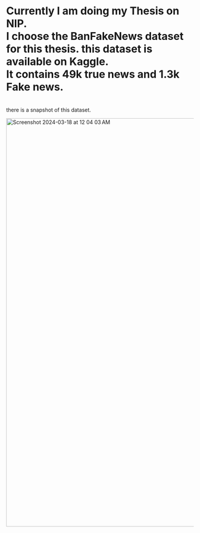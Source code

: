 # Currently I am doing my Thesis on NlP. <br> I choose the BanFakeNews dataset for this thesis. this dataset is available on Kaggle. <br> It contains 49k true news and 1.3k Fake news.
<br> there is a snapshot of this dataset.

<img width="1096" alt="Screenshot 2024-03-18 at 12 04 03 AM" src="https://github.com/sadia4444a/Thesis---Natural-Language-Processing/assets/73788572/44eb7b99-b4f2-4e07-ac42-bb28730494f1">
